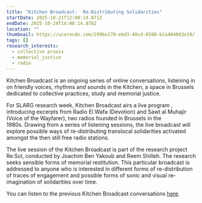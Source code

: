 ```yaml
---
title: "Kitchen Broadcast:  Re-Distributing Solidarities"
startDate: 2025-10-21T12:00:14.871Z
endDate: 2025-10-24T14:00:14.876Z
location: ""
thumbnail: https://ucarecdn.com/299be170-e6d3-40cd-8588-b2a4040d3a19/
tags: []
research_interests:
  - collective praxis
  - memorial_justice
  - radio
---
```

Kitchen Broadcast is an ongoing series of online conversations, listening in on friendly voices, rhythms and sounds in the Kitchen, a space in Brussels dedicated to collective practices, study and memorial justice.

For SLARG research week, Kitchen Broadcast airs a live program , introducing excerpts from Radio El Wafa (Devotion) and Sawt al Muhajir (Voice of the Wayfarer), two radios founded in Brussels in the 1980s. Drawing from a series of listening sessions, the live broadcast will explore possible ways of re-distributing translocal solidarities activated amongst the then still free radio stations. 

The live session of the Kitchen Broadcast is part of the research project Re:Sol, conducted by Joachim Ben Yakoub and Reem Shilleh. The research seeks sensible forms of memorial restitution. This particular broadcast is addressed to anyone who is interested in different forms of re-distribution of traces of engagement and possible forms of sonic and visual re-imagination of solidarities over time.

You can listen to the previous Kitchen Broadcast conversations [here](https://soundcloud.com/user-814118253-206034073).